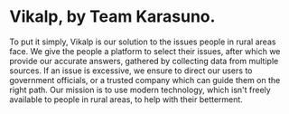 # Vikalp, by Team Karasuno.

To put it simply, Vikalp is our solution to the issues people in rural areas face.
We give the people a platform to select their issues, after which we provide our
accurate answers, gathered by collecting data from multiple sources. If an issue
is excessive, we ensure to direct our users to government officials, or a trusted
company which can guide them on the right path.
Our mission is to use modern technology, which isn't freely available to people
in rural areas, to help with their betterment.
